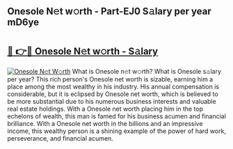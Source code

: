 ## Onesole N𝚎t w𝚘rth - Part-EJ0 S𝚊lary per year mD6ye

# <h2><a href="http://gc1ltjh.nevu.top/?p=Onesole">🔗 👉🔴 Onesole N𝚎t w𝚘rth - S𝚊lary</a></h2>

[![Onesole N𝚎t W𝚘rth](https://i.imgur.com/Oavwk0R.jpeg)](http://gc1ltjh.nevu.top/?p=Onesole)
What is Onesole n𝚎t w𝚘rth? What is Onesole s𝚊lary per year?
This rich person's Onesole net worth is sizable, earning him a place among the most wealthy in his industry. His annual compensation is considerable, but it is eclipsed by Onesole net worth, which is believed to be more substantial due to his numerous business interests and valuable real estate holdings. With a Onesole net worth placing him in the top echelons of wealth, this man is famed for his business acumen and financial brilliance. With a Onesole net worth in the billions and an impressive income, this wealthy person is a shining example of the power of hard work, perseverance, and financial acumen.
